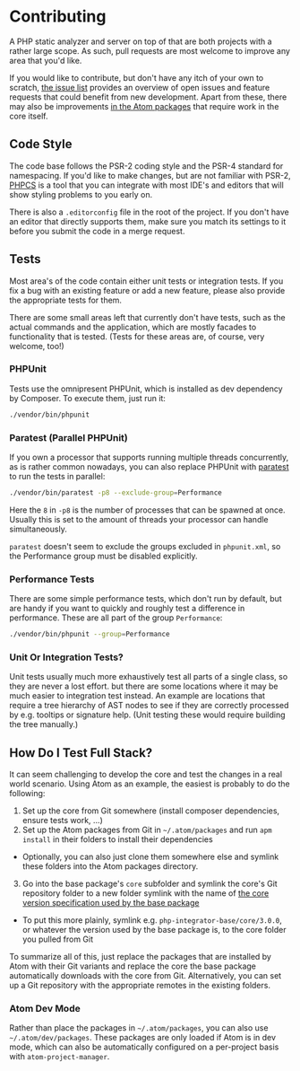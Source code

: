 # Contributing
A PHP static analyzer and server on top of that are both projects with a rather large scope. As such, pull requests are most welcome to improve any area that you'd like.

If you would like to contribute, but don't have any itch of your own to scratch, [the issue list](https://gitlab.com/php-integrator/core/issues) provides an overview of open issues and feature requests that could benefit from new development. Apart from these, there may also be improvements [in the Atom packages](https://github.com/php-integrator) that require work in the core itself.

## Code Style
The code base follows the PSR-2 coding style and the PSR-4 standard for namespacing. If you'd like to make changes, but are not familiar with PSR-2, [PHPCS](https://github.com/squizlabs/PHP_CodeSniffer) is a tool that you can integrate with most IDE's and editors that will show styling problems to you early on.

There is also a `.editorconfig` file in the root of the project. If you don't have an editor that directly supports them, make sure you match its settings to it before you submit the code in a merge request.

## Tests
Most area's of the code contain either unit tests or integration tests. If you fix a bug with an existing feature or add a new feature, please also provide the appropriate tests for them.

There are some small areas left that currently don't have tests, such as the actual commands and the application, which are mostly facades to functionality that is tested. (Tests for these areas are, of course, very welcome, too!)

### PHPUnit
Tests use the omnipresent PHPUnit, which is installed as dev dependency by Composer. To execute them, just run it:

```sh
./vendor/bin/phpunit
```

### Paratest (Parallel PHPUnit)
If you own a processor that supports running multiple threads concurrently, as is rather common nowadays, you can also replace PHPUnit with [paratest](https://github.com/brianium/paratest) to run the tests in parallel:

```sh
./vendor/bin/paratest -p8 --exclude-group=Performance
```

Here the `8` in `-p8` is the number of processes that can be spawned at once. Usually this is set to the amount of threads your processor can handle simultaneously.

`paratest` doesn't seem to exclude the groups excluded in `phpunit.xml`, so the Performance group must be disabled explicitly.

### Performance Tests
There are some simple performance tests, which don't run by default, but are handy if you want to quickly and roughly test a difference in performance. These are all part of the group `Performance`:

```sh
./vendor/bin/phpunit --group=Performance
```

### Unit Or Integration Tests?
Unit tests usually much more exhaustively test all parts of a single class, so they are never a lost effort. but there are some locations where it may be much easier to integration test instead. An example are locations that require a tree hierarchy of AST nodes to see if they are correctly processed by e.g. tooltips or signature help. (Unit testing these would require building the tree manually.)

## How Do I Test Full Stack?
It can seem challenging to develop the core and test the changes in a real world scenario. Using Atom as an example, the easiest is probably to do the following:

1. Set up the core from Git somewhere (install composer dependencies, ensure tests work, ...)
2. Set up the Atom packages from Git in `~/.atom/packages` and run `apm install` in their folders to install their dependencies
  * Optionally, you can also just clone them somewhere else and symlink these folders into the Atom packages directory.
3. Go into the base package's `core` subfolder and symlink the core's Git repository folder to a new folder symlink with the name of [the core version specification used by the base package](https://github.com/php-integrator/atom-base/blob/master/lib/Main.coffee#L161)
  * To put this more plainly, symlink e.g. `php-integrator-base/core/3.0.0`, or whatever the version used by the base package is, to the core folder you pulled from Git

To summarize all of this, just replace the packages that are installed by Atom with their Git variants and replace the core the base package automatically downloads with the core from Git. Alternatively, you can set up a Git repository with the appropriate remotes in the existing folders.

### Atom Dev Mode
Rather than place the packages in `~/.atom/packages`, you can also use `~/.atom/dev/packages`. These packages are only loaded if Atom is in dev mode, which can also be automatically configured on a per-project basis with `atom-project-manager`.
